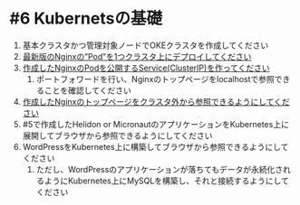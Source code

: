 # #6 Kubernetsの基礎

1. 基本クラスタかつ管理対象ノードでOKEクラスタを作成してください
2. [最新版のNginxの”Pod”を1つクラスタ上にデプロイしてください](6-2.md)
3. [作成したNginxのPodを公開するService(ClusterIP)を作ってください](./6-3.md)
   1. ポートフォワードを行い、Nginxのトップページをlocalhostで参照できることを確認してください
4. [作成したNginxのトップページをクラスタ外から参照できるようにしてください](./6-4.md)
5. #5で作成したHelidon or MicronautのアプリケーションをKubernetes上に展開してブラウザから参照できるようにしてください
6. WordPressをKubernetes上に構築してブラウザから参照できるようにしてください
   1. ただし、WordPressのアプリケーションが落ちてもデータが永続化されるようにKubernetes上にMySQLを構築し、それと接続するようにしてください

